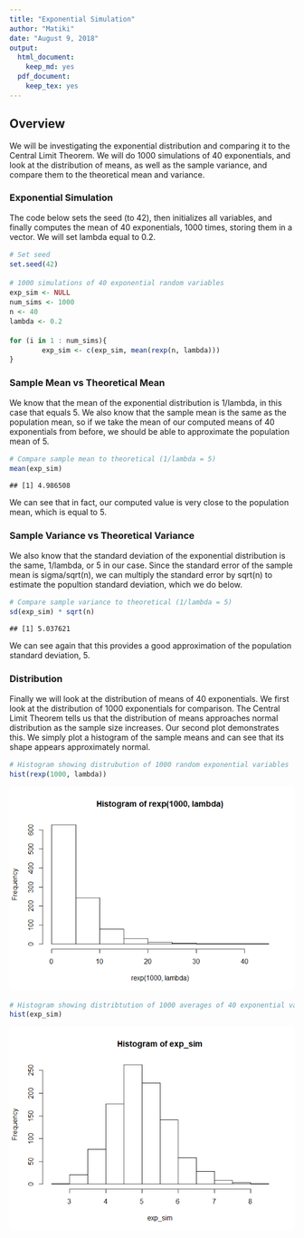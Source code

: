 ```yaml
---
title: "Exponential Simulation"
author: "Matiki"
date: "August 9, 2018"
output: 
  html_document: 
    keep_md: yes
  pdf_document: 
    keep_tex: yes
---
```




## Overview
We will be investigating the exponential distribution and comparing it to the 
Central Limit Theorem. We will do 1000 simulations of 40 exponentials, and look 
at the distribution of means, as well as the sample variance, and compare them 
to the theoretical mean and variance.

### Exponential Simulation
The code below sets the seed (to 42), then initializes all variables, and finally 
computes the mean of 40 exponentials, 1000 times, storing them in a vector. We 
will set lambda equal to 0.2.


```r
# Set seed
set.seed(42)

# 1000 simulations of 40 exponential random variables
exp_sim <- NULL
num_sims <- 1000
n <- 40
lambda <- 0.2

for (i in 1 : num_sims){
        exp_sim <- c(exp_sim, mean(rexp(n, lambda)))
}
```

### Sample Mean vs Theoretical Mean
We know that the mean of the exponential distribution is 1/lambda, in this case 
that equals 5. We also know that the sample mean is the same as the population 
mean, so if we take the mean of our computed means of 40 exponentials from 
before, we should be able to approximate the population mean of 5.


```r
# Compare sample mean to theoretical (1/lambda = 5)
mean(exp_sim)
```

```
## [1] 4.986508
```

We can see that in fact, our computed value is very close to the population mean,
which is equal to 5.

### Sample Variance vs Theoretical Variance
We also know that the standard deviation of the exponential distribution is the 
same, 1/lambda, or 5 in our case. Since the standard error of the sample mean is
sigma/sqrt(n), we can multiply the standard error by sqrt(n) to estimate the 
popultion standard deviation, which we do below.


```r
# Compare sample variance to theoretical (1/lambda = 5)
sd(exp_sim) * sqrt(n)
```

```
## [1] 5.037621
```

We can see again that this provides a good approximation of the population 
standard deviation, 5.

### Distribution
Finally we will look at the distribution of means of 40 exponentials. We first 
look at the distribution of 1000 exponentials for comparison. The Central Limit
Theorem tells us that the distribution of means approaches normal distribution 
as the sample size increases. Our second plot demonstrates this. We simply plot
a histogram of the sample means and can see that its shape appears approximately
normal.


```r
# Histogram showing distrubution of 1000 random exponential variables
hist(rexp(1000, lambda))
```

![](exponential_simulation_files/figure-html/unnamed-chunk-4-1.png)<!-- -->

```r
# Histogram showing distribtution of 1000 averages of 40 exponential variables 
hist(exp_sim)
```

![](exponential_simulation_files/figure-html/unnamed-chunk-4-2.png)<!-- -->
